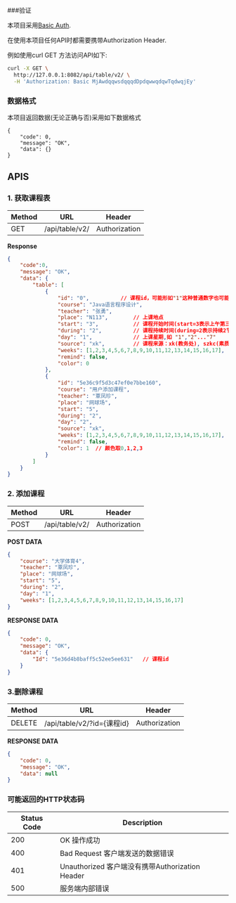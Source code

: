###验证

本项目采用[Basic Auth](https://swagger.io/docs/specification/authentication/basic-authentication/).

在使用本项目任何API时都需要携带Authorization Header.

例如使用curl GET 方法访问API如下:

```bash
curl -X GET \
  http://127.0.0.1:8082/api/table/v2/ \
  -H 'Authorization: Basic MjAwdqqwsdqqqdDpdqwwqdqwTqdwqjEy'
```



### 数据格式

本项目返回数据(无论正确与否)采用如下数据格式

```
{
    "code": 0,
    "message": "OK",
    "data": {}
}
```



## APIS

### 1. 获取课程表

| Method | URL            | Header        |
| ------ | -------------- | ------------- |
| GET    | /api/table/v2/ | Authorization |



**Response**

```json
{
	"code":0,
	"message": "OK",
	"data": {		
		"table": [   
			{
				"id": "0",			// 课程id，可能形如"1"这种普通数字也可能为如 "5e36c9f5d3c47ef0e7bbe160"
				"course": "Java语言程序设计",		
				"teacher": "张勇",
				"place": "N113",		// 上课地点
				"start": "3",			// 课程开始时间(start=3表示上午第三节课开始上)
				"during": "2",			// 课程持续时间(during=2表示持续2节课)
				"day": "1",       		// 上课星期,如 "1","2"..."7"
				"source": "xk",   		// 课程来源：xk(教务处), szkc(素质课), user(自定义)
				"weeks": [1,2,3,4,5,6,7,8,9,10,11,12,13,14,15,16,17],   // 哪些周上课
				"remind": false,
				"color": 0
			},
			{
				"id": "5e36c9f5d3c47ef0e7bbe160",
				"course": "用户添加课程",
				"teacher": "覃凤珍",
				"place": "网球场",
				"start": "5",
				"during": "2",
				"day": "2",
				"source": "xk",
				"weeks": [1,2,3,4,5,6,7,8,9,10,11,12,13,14,15,16,17],
				"remind": false,
				"color": 1  // 颜色取0,1,2,3
			}
		]
	}
}
```





### 2. 添加课程

| Method | URL            | Header        |
| ------ | -------------- | ------------- |
| POST   | /api/table/v2/ | Authorization |



**POST DATA**

```json
{
    "course": "大学体育4",   
    "teacher": "覃凤珍",		 
    "place": "网球场",			  
    "start": "5",
    "during": "2",
    "day": "1",
    "weeks": [1,2,3,4,5,6,7,8,9,10,11,12,13,14,15,16,17]
}
```



**RESPONSE DATA**

```json
{
    "code": 0,
    "message": "OK",
    "data": {
        "Id": "5e36d4b8baff5c52ee5ee631"   // 课程id
    }
}
```



### 3.删除课程

| Method | URL                        | Header        |
| ------ | -------------------------- | ------------- |
| DELETE | /api/table/v2/?id={课程id} | Authorization |



**RESPONSE DATA**

```json
{
    "code": 0,
    "message": "OK",
    "data": null
}
```



### 可能返回的HTTP状态码

| Status Code | Description                                     |
| ----------- | ----------------------------------------------- |
| 200         | OK  操作成功                                    |
| 400         | Bad Request 客户端发送的数据错误                |
| 401         | Unauthorized 客户端没有携带Authorization Header |
| 500         | 服务端内部错误                                  |

